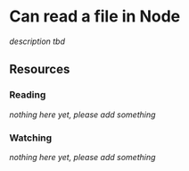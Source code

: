 # Can read a file in Node
_description tbd_
## Resources
### Reading
_nothing here yet, please add something_
### Watching
_nothing here yet, please add something_
